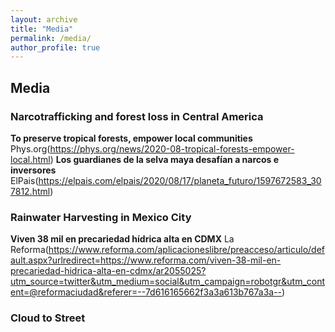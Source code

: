 ```yaml
---
layout: archive
title: "Media"
permalink: /media/
author_profile: true
---
```


## Media

### Narcotrafficking and forest loss in Central America
**To preserve tropical forests, empower local communities** Phys.org(https://phys.org/news/2020-08-tropical-forests-empower-local.html)
**Los guardianes de la selva maya desafían a narcos e inversores** ElPais(https://elpais.com/elpais/2020/08/17/planeta_futuro/1597672583_307812.html)

### Rainwater Harvesting in Mexico City
**Viven 38 mil en precariedad hídrica alta en CDMX** La Reforma(https://www.reforma.com/aplicacioneslibre/preacceso/articulo/default.aspx?urlredirect=https://www.reforma.com/viven-38-mil-en-precariedad-hidrica-alta-en-cdmx/ar2055025?utm_source=twitter&utm_medium=social&utm_campaign=robotgr&utm_content=@reformaciudad&referer=--7d616165662f3a3a613b767a3a--)

### Cloud to Street
